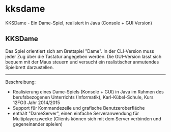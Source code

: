# kksdame
KKSDame - Ein Dame-Spiel, realisiert in Java (Console + GUI Version)

KKSDame
------------------------------

Das Spiel orientiert sich am Brettspiel "Dame". In der CLI-Version muss jeder Zug über die Tastatur
angegeben werden. Die GUI-Version lässt sich bequem mit der Maus steuern und versucht ein realistischer
anmutendes Spielbrett darzustellen.

------------------------------
Beschreibung:

- Realisierung eines Dame-Spiels (Konsole + GUI) in Java im Rahmen des berufsbezogenen Unterrichts (Informatik), Karl-Kübel-Schule, Kurs 12FO3 Jahr 2014/2015
- Support für Kommandezeile und grafische Benutzeroberfläche
- enthält "DameServer", einen einfache Serveranwendung für Multiplayerzwecke (Clients können sich mit dem Server verbinden und gegeneinander spielen)



